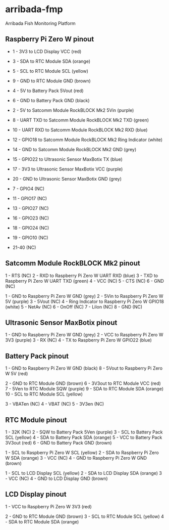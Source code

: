 # arribada-fmp
Arribada Fish Monitoring Platform


## Raspberry Pi Zero W pinout
 * 1 - 3V3 to LCD Display VCC (red)


 * 3 - SDA to RTC Module SDA (orange)
 * 5 - SCL to RTC Module SCL (yellow)
 * 9 - GND to RTC Module GND (brown)

 * 4 - 5V to Battery Pack 5Vout (red)
 * 6 - GND to Battery Pack GND (black)

 * 2 - 5V to Satcomm Module RockBLOCK Mk2 5Vin (purple)
 * 8 - UART TXD to Satcomm Module RockBLOCK Mk2 TXD (green)
 * 10 - UART RXD to Satcomm Module RockBLOCK Mk2 RXD (blue)
 * 12 - GPIO18 to Satcomm Module RockBLOCK Mk2 Ring Indicator (white)
 * 14 - GND to Satcomm Module RockBLOCK Mk2 GND (grey)

 * 15 - GPIO22 to Ultrasonic Sensor MaxBotix TX (blue)
 * 17 - 3V3 to Ultrasonic Sensor MaxBotix VCC (purple)
 * 20 - GND to Ultrasonic Sensor MaxBotix GND (grey)

 * 7 - GPIO4 (NC)
 * 11 - GPIO17 (NC)
 * 13 - GPIO27 (NC)
 * 16 - GPIO23 (NC)
 * 18 - GPIO24 (NC)
 * 19 - GPIO10 (NC)
 * 21-40 (NC)

## Satcomm Module RockBLOCK Mk2 pinout
1 - RTS (NC)
2 - RXD to Raspberry Pi Zero W UART RXD (blue)
3 - TXD to Raspberry Pi Zero W UART TXD (green)
4 - VCC (NC)
5 - CTS (NC)
6 - GND (NC)

1 - GND to Raspberry Pi Zero W GND (grey)
2 - 5Vin to Raspberry Pi Zero W 5V (purple)
3 - 5Vout (NC)
4 - Ring Indicator to Raspberry Pi Zero W GPIO18 (white)
5 - NetAv (NC)
6 - OnOff (NC)
7 - LiIon (NC)
8 - GND (NC)

## Ultrasonic Sensor MaxBotix pinout
1 - GND to Raspberry Pi Zero W GND (grey)
2 - VCC to Raspberry Pi Zero W 3V3 (purple)
3 - RX (NC)
4 - TX to Raspberry Pi Zero W GPIO22 (blue)

## Battery Pack pinout
1 - GND to Raspberry Pi Zero W GND (black)
8 - 5Vout to Raspberry Pi Zero W 5V (red)

2 - GND to RTC Module GND (brown)
6 - 3V3out to RTC Module VCC (red)
7 - 5Ven to RTC Module SQW (purple)
9 - SDA to RTC Module SDA (orange)
10 - SCL to RTC Module SCL (yellow)

3 - VBATen (NC)
4 - VBAT (NC)
5 - 3V3en (NC)

## RTC Module pinout
1 - 32K (NC)
2 - SQW to Battery Pack 5Ven (purple)
3 - SCL to Battery Pack SCL (yellow)
4 - SDA to Battery Pack SDA (orange)
5 - VCC to Battery Pack 3V3out (red)
6 - GND to Battery Pack GND (brown)

1 - SCL to Raspberry Pi Zero W SCL (yellow)
2 - SDA to Raspberry Pi Zero W SDA (orange)
3 - VCC (NC)
4 - GND to Raspberry Pi Zero W GND (brown)

1 - SCL to LCD Display SCL (yellow)
2 - SDA to LCD Display SDA (orange)
3 - VCC (NC)
4 - GND to LCD Display GND (brown)

## LCD Display pinout
1 - VCC to Raspberry Pi Zero W 3V3 (red)

2 - GND to RTC Module GND (brown)
3 - SCL to RTC Module SCL (yellow)
4 - SDA to RTC Module SDA (orange)
